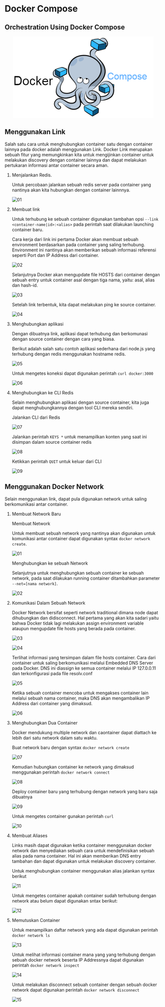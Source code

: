 # Docker Compose

## Orchestration Using Docker Compose

<p align="center">
  <img src="compose/compose.png"/>
</p>

## Menggunakan Link

Salah satu cara untuk menghubungkan container satu dengan container lainnya pada docker adalah menggunakan Link. Docker Link merupakan sebuah fitur yang memungkinkan kita untuk mengijinkan container untuk melakukan discovery dengan container lainnya dan dapat melakukan pertukaran informasi antar container secara aman.

1. Menjalankan Redis.

	Untuk percobaan jalankan sebuah redis server pada container yang nantinya akan kita hubungkan dengan container lainnnya.
	
	![01](link/ss1.jpg)

2. Membuat link
	
	Untuk terhubung ke sebuah container digunakan tambahan opsi  `--link <container-name|id>:<alias>` pada perintah saat dilakukan launching container baru.

	Cara kerja dari link ini pertama Docker akan membuat sebuah environment berdasarkan pada container yang saling terhubung. Environment ini nantinya akan memberikan sebuah informasi referensi seperti Port dan IP Address dari container.

	![02](link/ss2.jpg)

	Selanjutnya Docker akan mengupdate file HOSTS dari container dengan sebuah entry untuk container asal dengan tiga nama, yaitu: asal, alias dan hash-id.

	![03](link/ss3.jpg)

	Setelah link terbentuk, kita dapat melakukan ping ke source container.

	![04](link/ss4.jpg)

3. Menghubungkan aplikasi

	Dengan dibuatnya link, aplikasi dapat terhubung dan berkomunasi dengan source container dengan cara yang biasa.

	Berikut adalah salah satu contoh aplikasi sederhana dari node.js yang terhubung dengan redis menggunakan hostname redis.

	![05](link/ss5.jpg)

	Untuk mengetes koneksi dapat digunakan perintah `curl docker:3000`

	![06](link/ss6.jpg)

4. Menghubungkan ke CLI Redis

	Selain menghubungkan aplikasi dengan source container, kita juga dapat menghubungkannya dengan tool CLI mereka sendiri.

	Jalankan CLI dari Redis

	![07](link/ss7.jpg)

	Jalankan perintah `KEYS *` untuk menampilkan konten yang saat ini disimpan dalam source container redis

	![08](link/ss8.jpg)

	Ketikkan perintah `QUIT` untuk keluar dari CLI

	![09](link/ss9.jpg)

## Menggunakan Docker Network  
Selain menggunakan link, dapat pula digunakan network untuk saling berkomunikasi antar container.
1. Membuat Network Baru

	Membuat Network
	
	Untuk membuat sebuah network yang nantinya akan digunakan untuk komunikasi antar container dapat digunakan syntax `docker network create`.
	
	![01](network/ss1.jpg)
	
	Menghubungkan ke sebuah Network
	
	Selanjutnya untuk menghubungkan sebuah container ke sebuah network, pada saat dilakukan running container ditambahkan parameter `--net=[nama network]`.
	
	![02](network/ss2.jpg)

2. Komunikasi Dalam Sebuah Network

	Docker Network bersifat seperti network traditional dimana node dapat dihubungkan dan didisconnect.
	Hal pertama yang akan kita sadari yaitu bahwa Docker tidak lagi melakukan assign environment variable ataupun mengupdate file hosts yang berada pada container.

	![03](network/ss3.jpg)

	![04](network/ss4.jpg)

	Terlihat informasi yang tersimpan dalam file hosts container.
	Cara dari container untuk saling berkomunikasi melalui Embedded DNS Server pada Docker.  DNS ini diassign ke semua container melalui IP 127.0.0.11 dan terkonfigurasi pada file resolv.conf

	![05](network/ss5.jpg)

	Ketika sebuah container mencoba untuk mengakses container lain melalui sebuah nama container, maka DNS akan mengambalikan IP Address dari container yang dimaksud.

	![06](network/ss6.jpg)

3. Menghubungkan Dua Container
	
	Docker mendukung multiple network dan caontainer dapat diattach ke lebih dari satu network dalam satu waktu.
	
	Buat network baru dengan syntax `docker network create`
	
	![07](network/ss7.jpg)

	Kemudian hubungkan container ke network yang dimaksud menggunakan perintah `docker network connect`
	
	![08](network/ss8.jpg)
	
	Deploy container baru yang terhubung  dengan network yang baru saja dibuatnya
	
	![09](network/ss9.jpg)
	
	Untuk mengetes container gunakan perintah `curl`
	
	![10](network/ss10.jpg)
	
	
4. Membuat Aliases
	
	Links masih dapat digunakan ketika container menggunakan docker network dan menyediakan sebuah cara untuk mendefinisikan sebuah alias pada nama container.  Hal ini akan memberikan DNS entry tambahan dan dapat digunakan untuk melakukan discovery container.
	
	Untuk menghubungkan container menggunakan alias jalankan syntax berikut
	
	![11](network/ss11.jpg)
	
	Untuk mengetes container apakah container sudah terhubung dengan network atau belum dapat digunakan sntax berikut:
	
	![12](network/ss12.jpg)
	

5. Memutuskan Container

	Untuk menampilkan daftar network yang ada dapat digunakan perintah `docker network ls`
	
	![13](network/ss13.jpg)
	
	Untuk melihat informasi container mana yang yang terhubung dengan sebuah docker network beserta IP Addressnya dapat digunakan perintah `docker network inspect`
	
	![14](network/ss14.jpg)
	
	Untuk melakukan disconnect sebuah container dengan sebuah docker network dapat digunakan perintah `docker network disconnect`
	
	![15](network/ss15.jpg)

